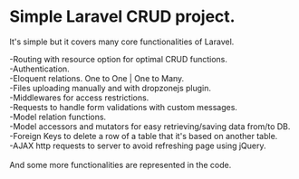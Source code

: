 # Simple Laravel CRUD project.

It's simple but it covers many core functionalities of Laravel. 

-Routing with resource option for optimal CRUD functions.<br />
-Authentication.<br />
-Eloquent relations. One to One | One to Many.<br />
-Files uploading manually and with dropzonejs plugin.<br />
-Middlewares for access restrictions.<br />
-Requests to handle form validations with custom messages.<br />
-Model relation functions.<br />
-Model accessors and mutators for easy retrieving/saving data from/to DB.<br />
-Foreign Keys to delete a row of a table that it's based on another table.<br />
-AJAX http requests to server to avoid refreshing page using jQuery.
<br /><br />
And some more functionalities are represented in the code.
